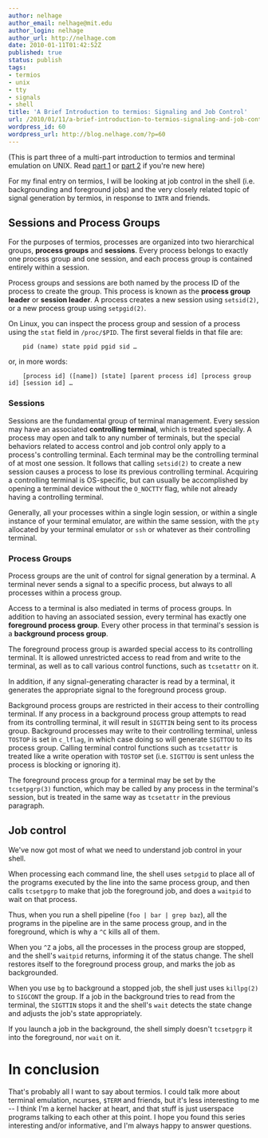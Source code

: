 ```yaml
---
author: nelhage
author_email: nelhage@mit.edu
author_login: nelhage
author_url: http://nelhage.com
date: 2010-01-11T01:42:52Z
published: true
status: publish
tags:
- termios
- unix
- tty
- signals
- shell
title: 'A Brief Introduction to termios: Signaling and Job Control'
url: /2010/01/11/a-brief-introduction-to-termios-signaling-and-job-control/
wordpress_id: 60
wordpress_url: http://blog.nelhage.com/?p=60
---
```


(This is part three of a multi-part introduction to termios and
terminal emulation on UNIX. Read [part 1][part-1] or [part 2][part-2]
if you're new here)

[part-1]: /2009/12/a-brief-introduction-to-termios
[part-2]: /2009/12/a-brief-introduction-to-termios-termios3-and-stty/

For my final entry on termios, I will be looking at job control in the
shell (i.e. backgrounding and foreground jobs) and the very closely
related topic of signal generation by termios, in response to `INTR`
and friends.

## Sessions and Process Groups

For the purposes of termios, processes are organized into two
hierarchical groups, **process groups** and **sessions**. Every
process belongs to exactly one process group and one session, and each
process group is contained entirely within a session.

Process groups and sessions are both named by the process ID of the
process to create the group. This process is known as the **process
group leader** or **session leader**. A process creates a new session
using `setsid(2)`, or a new process group using `setpgid(2)`.

On Linux, you can inspect the process group and session of a process
using the `stat` field in `/proc/$PID`. The first several fields in
that file are:

        pid (name) state ppid pgid sid …

or, in more words:

        [process id] ([name]) [state] [parent process id] [process group id] [session id] …

### Sessions

Sessions are the fundamental group of terminal management. Every
session may have an associated **controlling terminal**, which is
treated specially. A process may open and talk to any number of
terminals, but the special behaviors related to access control and job
control only apply to a process's controlling terminal. Each terminal
may be the controlling terminal of at most one session. It follows
that calling `setsid(2)` to create a new session causes a process to
lose its previous controlling terminal. Acquiring a controlling
terminal is OS-specific, but can usually be accomplished by opening a
terminal device without the `O_NOCTTY` flag, while not already having
a controlling terminal.

Generally, all your processes within a single login session, or within
a single instance of your terminal emulator, are within the same
session, with the `pty` allocated by your terminal emulator or `ssh`
or whatever as their controlling terminal.

### Process Groups

Process groups are the unit of control for signal generation by a
terminal. A terminal never sends a signal to a specific process, but
always to all processes within a process group.

Access to a terminal is also mediated in terms of process groups. In
addition to having an associated session, every terminal has exactly
one **foreground process group**. Every other process in that
terminal's session is a **background process group**.

The foreground process group is awarded special access to its
controlling terminal. It is allowed unrestricted access to read from
and write to the terminal, as well as to call various control
functions, such as `tcsetattr` on it.

In addition, if any signal-generating character is read by a terminal,
it generates the appropriate signal to the foreground process group.

Background process groups are restricted in their access to their
controlling terminal. If any process in a background process group
attempts to read from its controlling terminal, it will result in
`SIGTTIN` being sent to its process group. Background processes may
write to their controlling terminal, unless `TOSTOP` is set in
`c_lflag`, in which case doing so will generate `SIGTTOU` to its
process group. Calling terminal control functions such as `tcsetattr`
is treated like a write operation with `TOSTOP` set (i.e. `SIGTTOU` is
sent unless the process is blocking or ignoring it).

The foreground process group for a terminal may be set by the
`tcsetpgrp(3)` function, which may be called by any process in the
terminal's session, but is treated in the same way as `tcsetattr` in
the previous paragraph.

## Job control

We've now got most of what we need to understand job control in your
shell.

When processing each command line, the shell uses `setpgid` to place
all of the programs executed by the line into the same process group,
and then calls `tcsetpgrp` to make that job the foreground job, and
does a `waitpid` to wait on that process.

Thus, when you run a shell pipeline (`foo | bar | grep baz`), all the
programs in the pipeline are in the same process group, and in the
foreground, which is why a `^C` kills all of them.

When you `^Z` a jobs, all the processes in the process group are
stopped, and the shell's `waitpid` returns, informing it of the status
change. The shell restores itself to the foreground process group, and
marks the job as backgrounded.

When you use `bg` to background a stopped job, the shell just uses
`killpg(2)` to `SIGCONT` the group. If a job in the background tries
to read from the terminal, the `SIGTTIN` stops it and the shell's
`wait` detects the state change and adjusts the job's state
appropriately.

If you launch a job in the background, the shell simply doesn't
`tcsetpgrp` it into the foreground, nor `wait` on it.

# In conclusion

That's probably all I want to say about termios. I could talk more about terminal emulation, ncurses, `$TERM` and friends, but it's less interesting to me -- I think I'm a kernel hacker at heart, and that stuff is just userspace programs talking to each other at this point. I hope you found this series interesting and/or informative, and I'm always happy to answer questions.
